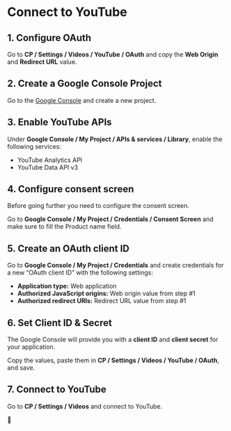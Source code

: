 # Connect to YouTube

## 1. Configure OAuth

Go to **CP / Settings / Videos / YouTube / OAuth** and copy the **Web Origin** and **Redirect URL** value.

## 2. Create a Google Console Project

Go to the [Google Console](https://code.google.com/apis/console/) and create a new project.

## 3. Enable YouTube APIs

Under **Google Console / My Project / APIs & services / Library**, enable the following services:

-  YouTube Analytics API
-  YouTube Data API v3

## 4. Configure consent screen

Before going further you need to configure the consent screen.

Go to **Google Console / My Project / Credentials / Consent Screen** and make sure to fill the Product name field.

## 5. Create an OAuth client ID

Go to **Google Console / My Project / Credentials** and create credentials for a new “OAuth client ID” with the following settings:

- **Application type:** Web application
- **Authorized JavaScript origins:** Web origin value from step #1
- **Authorized redirect URIs:** Redirect URL value from step #1

## 6. Set Client ID & Secret

The Google Console will provide you with a **client ID** and **client secret** for your application.

Copy the values, paste them in **CP / Settings / Videos / YouTube / OAuth**, and save.

## 7. Connect to YouTube

Go to **CP / Settings / Videos** and connect to YouTube.

🎉
